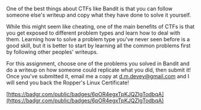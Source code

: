 One of the best things about CTFs like Bandit is that you can follow
someone else's writeup and copy what they have done to solve it
yourself.

While this might seem like cheating, one of the main benefits of CTFs is
that you get exposed to different problem types and learn how to deal
with them. Learning how to solve a problem type you've never seen before
is a good skill, but it is better to start by learning all the common
problems first by following other peoples' writeups.

For this assignment, choose one of the problems you solved in Bandit and
do a writeup on how someone could replicate what you did, then submit
it! Once you've submitted it, email me a copy at d.m.devey@gmail.com and
I will send you back the Ropper's Linux Certificate!

[https://badgr.com/public/badges/6pOR4egxTpKJQZIgTodbqA](https://badgr.com/public/badges/6pOR4egxTpKJQZIgTodbqA)
